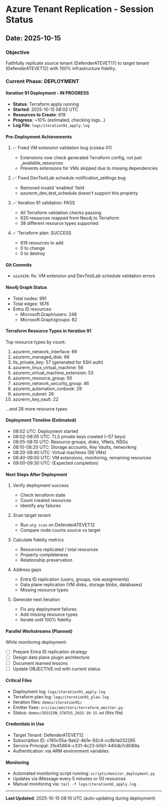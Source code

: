 # Azure Tenant Replication - Session Status
## Date: 2025-10-15

### Objective
Faithfully replicate source tenant (DefenderATEVET17) to target tenant (DefenderATEVET12) with 100% infrastructure fidelity.

### Current Phase: DEPLOYMENT

#### Iteration 91 Deployment - IN PROGRESS
- **Status**: Terraform apply running
- **Started**: 2025-10-15 08:02 UTC
- **Resources to Create**: 619
- **Progress**: ~10% (estimated, checking logs...)
- **Log File**: `logs/iteration91_apply.log`

#### Pre-Deployment Achievements
1. ✅ Fixed VM extension validation bug (csiska-01)
   - Extensions now check generated Terraform config, not just _available_resources
   - Prevents extensions for VMs skipped due to missing dependencies
   
2. ✅ Fixed DevTestLab schedule notification_settings bug
   - Removed invalid 'enabled' field
   - azurerm_dev_test_schedule doesn't support this property

3. ✅ Iteration 91 validation: PASS
   - All Terraform validation checks passing
   - 620 resources mapped from Neo4j to Terraform
   - 38 different resource types supported

4. ✅ Terraform plan: SUCCESS
   - 619 resources to add
   - 0 to change
   - 0 to destroy

#### Git Commits
- `a2a3d30`: fix: VM extension and DevTestLab schedule validation errors

#### Neo4j Graph Status
- Total nodes: 991
- Total edges: 1876
- Entra ID resources:
  - Microsoft.Graph/users: 248
  - Microsoft.Graph/groups: 82

#### Terraform Resource Types in Iteration 91
Top resource types by count:
1. azurerm_network_interface: 69
2. azurerm_managed_disk: 66
3. tls_private_key: 57 (generated for SSH auth)
4. azurerm_linux_virtual_machine: 56
5. azurerm_virtual_machine_extension: 53
6. azurerm_resource_group: 50
7. azurerm_network_security_group: 46
8. azurerm_automation_runbook: 29
9. azurerm_subnet: 26
10. azurerm_key_vault: 22

...and 28 more resource types

#### Deployment Timeline (Estimated)
- 08:02 UTC: Deployment started
- 08:02-08:05 UTC: TLS private keys created (~57 keys)
- 08:05-08:10 UTC: Resource groups, disks, VNets, NSGs
- 08:10-08:20 UTC: Storage accounts, Key Vaults, networking
- 08:20-08:40 UTC: Virtual machines (56 VMs)
- 08:40-09:00 UTC: VM extensions, monitoring, remaining resources
- 09:00-09:30 UTC: (Expected completion)

#### Next Steps After Deployment
1. Verify deployment success
   - Check terraform state
   - Count created resources
   - Identify any failures

2. Scan target tenant
   - Run `atg scan` on DefenderATEVET12
   - Compare node counts source vs target

3. Calculate fidelity metrics
   - Resources replicated / total resources
   - Property completeness
   - Relationship preservation

4. Address gaps
   - Entra ID replication (users, groups, role assignments)
   - Data plane replication (VM disks, storage blobs, databases)
   - Missing resource types

5. Generate next iteration
   - Fix any deployment failures
   - Add missing resource types
   - Iterate until 100% fidelity

#### Parallel Workstreams (Planned)
While monitoring deployment:
- [ ] Prepare Entra ID replication strategy
- [ ] Design data plane plugin architecture
- [ ] Document learned lessons
- [ ] Update OBJECTIVE.md with current status

#### Critical Files
- Deployment log: `logs/iteration91_apply.log`
- Terraform plan log: `logs/iteration91_plan.log`
- Iteration files: `demos/iteration91/`
- Emitter fixes: `src/iac/emitters/terraform_emitter.py`
- Status: `demos/SESSION_STATUS_2025-10-15.md` (this file)

#### Credentials in Use
- Target Tenant: DefenderATEVET12
- Subscription ID: c190c55a-9ab2-4b1e-92c4-cc8b1a032285
- Service Principal: 2fe45864-c331-4c23-b5b1-440db7c8088a
- Authentication: via ARM environment variables

#### Monitoring
- Automated monitoring script running: `scripts/monitor_deployment.py`
- Updates via iMessage every 5 minutes or 50 resources
- Manual monitoring via: `tail -f logs/iteration91_apply.log`

---

**Last Updated**: 2025-10-15 08:10 UTC (auto-updating during deployment)
